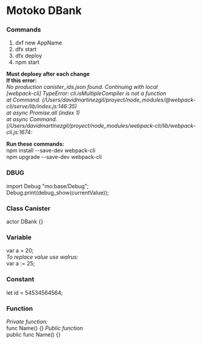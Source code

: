 # Motoko DBank

### Commands
1) dxf new AppName</br>
2) dfx start
3) dfx deploy
4) npm start</br>

<b>Must deploey after each change</b></br>
<b>If this error:</b></br>
  <i>No production canister_ids.json found. Continuing with local</i></br>
  <i>[webpack-cli] TypeError: cli.isMultipleCompiler is not a function</i></br>
  <i>at Command.<anonymous> (/Users/davidmartinezgil/proyect/node_modules/@webpack-cli/serve/lib/index.js:146:35)</i></br>
  <i>at async Promise.all (index 1)</i></br>
  <i>at async Command.<anonymous> (/Users/davidmartinezgil/proyect/node_modules/webpack-cli/lib/webpack-cli.js:1674:</i></br>
  
<b>Run these commands:</b> </br>
  npm install --save-dev webpack-cli</br>
  npm upgrade --save-dev webpack-cli</br>

### DBUG
import Debug "mo:base/Debug";</br>
Debug.print(debug_show(currentValue));</br>

### Class Canister
actor DBank {}

### Variable
var a = 20;</br>
<i>To replace value use walrus:</i></br>
var a := 25;

### Constant
let id = 54534564564;

### Function
<i>Private function:</i></br>
func Name() {}
<i>Public function</i></br>
public func Name() {}
